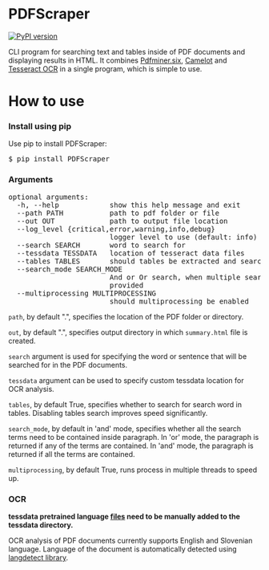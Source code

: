 # PDFScraper
[![PyPI version](https://badge.fury.io/py/PDFScraper.svg)](https://badge.fury.io/py/PDFScraper)

CLI program for searching text and tables inside of PDF documents and displaying results in HTML. It combines [Pdfminer.six](https://github.com/pdfminer/pdfminer.six), [Camelot](https://github.com/camelot-dev/camelot) and [Tesseract OCR](https://github.com/tesseract-ocr/tesseract) in a single program, which is simple to use.

# How to use
### Install using pip

Use pip to install PDFScraper:

<pre>
$ pip install PDFScraper
</pre>

### Arguments
<pre>
optional arguments:
  -h, --help            show this help message and exit
  --path PATH           path to pdf folder or file
  --out OUT             path to output file location
  --log_level {critical,error,warning,info,debug}
                        logger level to use (default: info)
  --search SEARCH       word to search for
  --tessdata TESSDATA   location of tesseract data files
  --tables TABLES       should tables be extracted and searched
  --search_mode SEARCH_MODE
                        And or Or search, when multiple search words are
                        provided
  --multiprocessing MULTIPROCESSING
                        should multiprocessing be enabled
</pre>



`path`, by default ".", specifies the location of the PDF folder or directory.

`out`, by default ".", specifies output directory in which `summary.html` file is created.

`search` argument is used for specifying the word or sentence that will be searched for in the PDF documents.

`tessdata` argument can be used to specify custom tessdata location for OCR analysis.

`tables`, by default True, specifies whether to search for search word in tables. Disabling tables search improves speed significantly.

`search_mode`, by default in 'and' mode, specifies whether all the search terms need to be contained inside paragraph. In 'or' mode, the paragraph is returned if any of the terms are contained. In 'and' mode, the paragraph is returned if all the terms are contained.

`multiprocessing`, by default True, runs process in multiple threads to speed up.
### OCR

**tessdata pretrained language [files](https://github.com/tesseract-ocr/tessdata_best) need to be manually added to the tessdata directory.**


OCR analysis of PDF documents currently supports English and Slovenian language. 
Language of the document is automatically detected using [langdetect library](https://github.com/Mimino666/langdetect).

